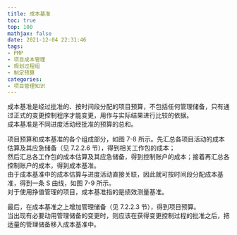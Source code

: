 ```yaml
---
title: 成本基准
toc: true
top: 100
mathjax: false
date: 2021-12-04 22:31:46
tags:
- PMP
- 项目成本管理
- 规划过程组
- 制定预算
categories:
- 项目管理知识
---
```

成本基准是经过批准的、按时间段分配的项目预算，不包括任何管理储备，只有通过正式的变更控制程序才能变更，用作与实际结果进行比较的依据。  
成本基准是不同进度活动经批准的预算的总和。

项目预算和成本基准的各个组成部分，如图 7-8 所示。先汇总各项目活动的成本估算及其应急储备（见 7.2.2.6 节），得到相关工作包的成本；  
然后汇总各工作包的成本估算及其应急储备，得到控制账户的成本；接着再汇总各控制账户的成本，得到成本基准。  
由于成本基准中的成本估算与进度活动直接关联，因此就可按时间段分配成本基准，得到一条 S 曲线，如图 7-9 所示。  
对于使用挣值管理的项目，成本基准指的是绩效测量基准。

最后，在成本基准之上增加管理储备（见 7.2.2.3 节），得到项目预算。  
当出现有必要动用管理储备的变更时，则应该在获得变更控制过程的批准之后，把适量的管理储备移入成本基准中。
